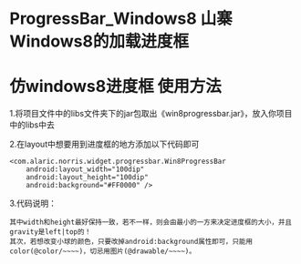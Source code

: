 ProgressBar_Windows8
山寨Windows8的加载进度框
====================
仿windows8进度框
使用方法
====================
1.将项目文件中的libs文件夹下的jar包取出《win8progressbar.jar》，放入你项目中的libs中去

2.在layout中想要用到进度框的地方添加以下代码即可

    <com.alaric.norris.widget.progressbar.Win8ProgressBar
        android:layout_width="100dip"
        android:layout_height="100dip"
        android:background="#FF0000" />
3.代码说明：

	其中width和height最好保持一致，若不一样，则会由最小的一方来决定进度框的大小，并且gravity是left|top的！
	其次，若想改变小球的颜色，只要改掉android:background属性即可，只能用color(@color/~~~~)，切忌用图片(@drawable/~~~~)。
